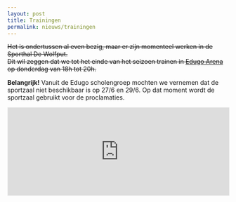 ```yaml
---
layout: post
title: Trainingen
permalink: nieuws/trainingen
---
```


~~Het is ondertussen al even bezig, maar er zijn momenteel werken in de Sporthal De Wolfput.    
Dit wil zeggen dat we tot het einde van het seizoen trainen in <a href="" target="_blank">Edugo Arena</a> op donderdag van 18h tot 20h.~~

<strong>Belangrijk!</strong> 
Vanuit de Edugo scholengroep mochten we vernemen dat de sportzaal niet beschikbaar is op 27/6 en 29/6.
Op dat moment wordt de sportzaal gebruikt voor de proclamaties.

<iframe 
    src="https://www.google.com/maps/embed?pb=!1m18!1m12!1m3!1d2506.3122937097028!2d3.7657085161071024!3d51.08424387956783!2m3!1f0!2f0!3f0!3m2!1i1024!2i768!4f13.1!3m3!1m2!1s0x47c3772266834e63%3A0xe6abd2517965125e!2sEDUGO+Arena!5e0!3m2!1snl!2sbe!4v1497528359810" 
    width="100%" 
    height="200"
    frameborder="0" 
    style="border: 1px solid #EEE;"
></iframe>
